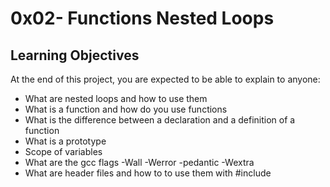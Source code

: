 # 0x02- Functions Nested Loops

## Learning Objectives
At the end of this project, you are expected to be able to explain to anyone:


  * What are nested loops and how to use them
  * What is a function and how do you use functions
  * What is the difference between a declaration and a definition of a function
  * What is a prototype
  * Scope of variables
  * What are the gcc flags -Wall -Werror -pedantic -Wextra
  * What are header files and how to to use them with #include



